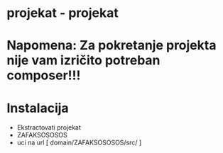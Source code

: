 # projekat - projekat

# Napomena: Za pokretanje projekta nije vam izričito potreban composer!!!

# Instalacija
- Ekstractovati projekat
- ZAFAKSOSOSOS
- uci na url [ domain/ZAFAKSOSOSOS/src/ ]
